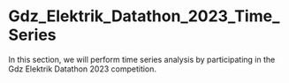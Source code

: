 # Gdz_Elektrik_Datathon_2023_Time_Series
In this section, we will perform time series analysis by participating in the Gdz Elektrik Datathon 2023 competition.
